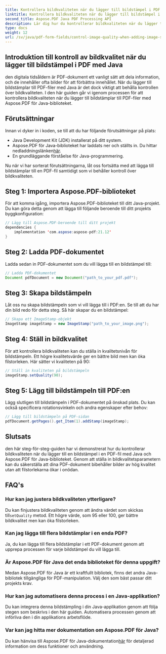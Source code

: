 ```yaml
---
title: Kontrollera bildkvaliteten när du lägger till bildstämpel i PDF med Java
linktitle: Kontrollera bildkvaliteten när du lägger till bildstämpel i PDF med Java
second_title: Aspose.PDF Java PDF Processing API
description: Lär dig hur du kontrollerar bildkvaliteten när du lägger till bildstämplar till PDF-filer med hjälp av Java med steg-för-steg-instruktioner.
type: docs
weight: 12
url: /sv/java/pdf-form-fields/control-image-quality-when-adding-image-stamp-in-pdf-using-java/
---
```


## Introduktion till kontroll av bildkvalitet när du lägger till bildstämpel i PDF med Java

den digitala tidsåldern är PDF-dokument ett vanligt sätt att dela information, och de innehåller ofta bilder för att förbättra innehållet. När du lägger till bildstämplar till PDF-filer med Java är det dock viktigt att behålla kontrollen över bildkvaliteten. I den här guiden går vi igenom processen för att kontrollera bildkvaliteten när du lägger till bildstämplar till PDF-filer med Aspose.PDF för Java-biblioteket.

## Förutsättningar

Innan vi dyker in i koden, se till att du har följande förutsättningar på plats:

- Java Development Kit (JDK) installerat på ditt system.
-  Aspose.PDF för Java-biblioteket har laddats ner och ställts in. Du hittar nedladdningslänken[här](https://releases.aspose.com/pdf/java/).
- En grundläggande förståelse för Java-programmering.

Nu när vi har sorterat förutsättningarna, låt oss fortsätta med att lägga till bildstämplar till en PDF-fil samtidigt som vi behåller kontroll över bildkvaliteten.

## Steg 1: Importera Aspose.PDF-biblioteket

För att komma igång, importera Aspose.PDF-biblioteket till ditt Java-projekt. Du kan göra detta genom att lägga till följande beroende till ditt projekts byggkonfiguration:

```java
// Lägg till Aspose.PDF-beroende till ditt projekt
dependencies {
    implementation 'com.aspose:aspose-pdf:21.12'
}
```

## Steg 2: Ladda PDF-dokumentet

Ladda sedan in PDF-dokumentet som du vill lägga till en bildstämpel till:

```java
// Ladda PDF-dokumentet
Document pdfDocument = new Document("path_to_your_pdf.pdf");
```

## Steg 3: Skapa bildstämpeln

Låt oss nu skapa bildstämpeln som vi vill lägga till i PDF:en. Se till att du har din bild redo för detta steg. Så här skapar du en bildstämpel:

```java
// Skapa ett ImageStamp-objekt
ImageStamp imageStamp = new ImageStamp("path_to_your_image.png");
```

## Steg 4: Ställ in bildkvalitet

För att kontrollera bildkvaliteten kan du ställa in kvalitetsnivån för bildstämpeln. Ett högre kvalitetsvärde ger en bättre bild men kan öka filstorleken. Här sätter vi kvaliteten på 90:

```java
// Ställ in kvaliteten på bildstämpeln
imageStamp.setQuality(90);
```

## Steg 5: Lägg till bildstämpeln till PDF:en

Lägg slutligen till bildstämpeln i PDF-dokumentet på önskad plats. Du kan också specificera rotationsvinkeln och andra egenskaper efter behov:

```java
// Lägg till bildstämpeln på PDF-sidan
pdfDocument.getPages().get_Item(1).addStamp(imageStamp);
```

## Slutsats

den här steg-för-steg-guiden har vi demonstrerat hur du kontrollerar bildkvaliteten när du lägger till en bildstämpel i en PDF-fil med Java och Aspose.PDF för Java-biblioteket. Genom att ställa in bildkvalitetsparametern kan du säkerställa att dina PDF-dokument bibehåller bilder av hög kvalitet utan att filstorlekarna ökar i onödan.

## FAQ's

### Hur kan jag justera bildkvaliteten ytterligare?

 Du kan finjustera bildkvaliteten genom att ändra värdet som skickas till`setQuality` metod. Ett högre värde, som 95 eller 100, ger bättre bildkvalitet men kan öka filstorleken.

### Kan jag lägga till flera bildstämplar i en enda PDF?

Ja, du kan lägga till flera bildstämplar i ett PDF-dokument genom att upprepa processen för varje bildstämpel du vill lägga till.

### Är Aspose.PDF för Java det enda biblioteket för denna uppgift?

Medan Aspose.PDF för Java är ett kraftfullt bibliotek, finns det andra Java-bibliotek tillgängliga för PDF-manipulation. Välj den som bäst passar ditt projekts krav.

### Hur kan jag automatisera denna process i en Java-applikation?

Du kan integrera denna bildstämpling i din Java-applikation genom att följa stegen som beskrivs i den här guiden. Automatisera processen genom att införliva den i din applikations arbetsflöde.

### Var kan jag hitta mer dokumentation om Aspose.PDF för Java?

 Du kan hänvisa till Aspose.PDF för Java-dokumentation[här](https://reference.aspose.com/pdf/java/) för detaljerad information om dess funktioner och användning.